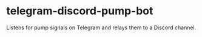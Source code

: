 # telegram-discord-pump-bot
Listens for pump signals on Telegram and relays them to a Discord channel.
